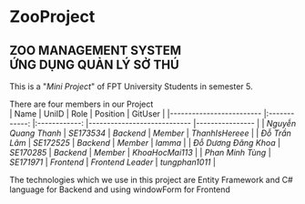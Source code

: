 # ZooProject

<h2> ZOO MANAGEMENT SYSTEM <br> ỨNG DỤNG QUẢN LÝ SỞ THÚ </h2>
This is a "<i>Mini Project</i>" of FPT University Students in semester 5.<br>

There are four members in our Project <br>
| Name                    	|     UniID    	|     Role     	| Position                   	| GitUser 	|
|-------------------------	|:------------:	|:------------:	|----------------------------	|----------------	|
| *Nguyễn Quang Thanh* 	| *SE173534* 	| *Backend*  	| *Member* 	| *ThanhIsHereee*    	|
| *Đỗ Trần Lâm*    	| *SE172525* 	| *Backend*  	| *Member*                 	| *lamma*  	|
| *Đỗ Dương Đăng Khoa*  	| *SE170285* 	| *Backend*  	| *Member*                 	| *KhoaHocMai113* 	|
| *Phan Minh Tùng*        	| *SE171971* 	| *Frontend* 	| *Frontend Leader*        	| *tungphan1011*    	|





The technologies which we use in this project are Entity Framework and C# language for Backend and using windowForm for Frontend
